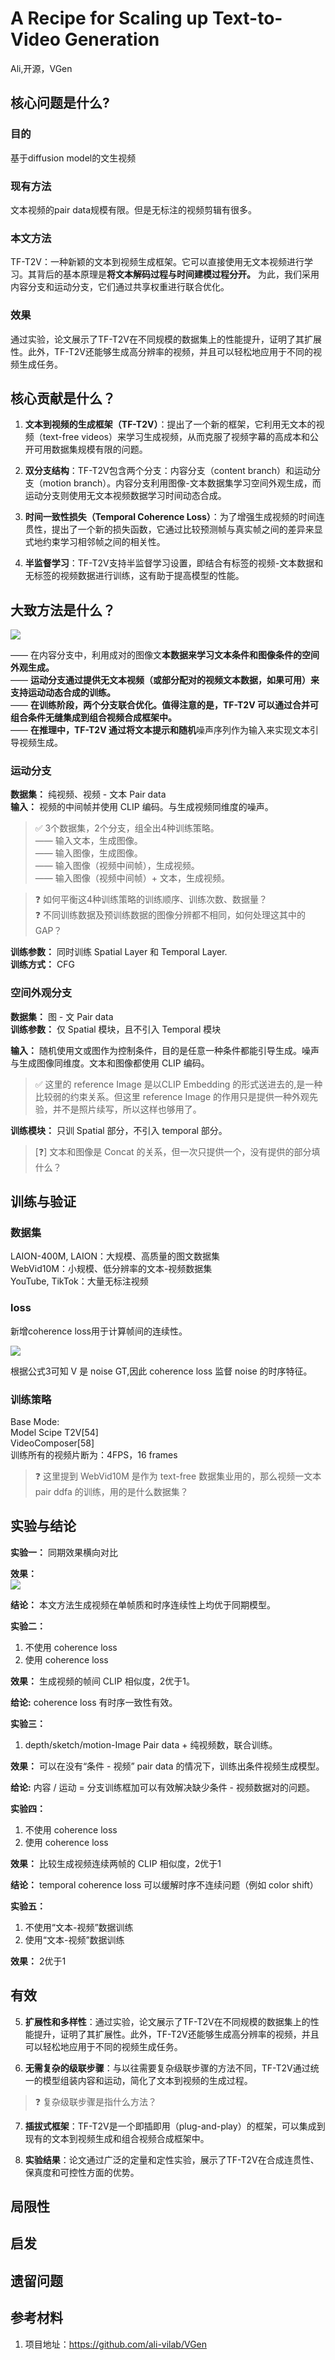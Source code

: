 # A Recipe for Scaling up Text-to-Video Generation

Ali,开源，VGen   

## 核心问题是什么?

### 目的

基于diffusion model的文生视频

### 现有方法

文本视频的pair data规模有限。但是无标注的视频剪辑有很多。

### 本文方法

TF-T2V：一种新颖的文本到视频生成框架。它可以直接使用无文本视频进行学习。其背后的基本原理是**将文本解码过程与时间建模过程分开。** 为此，我们采用内容分支和运动分支，它们通过共享权重进行联合优化。

### 效果

通过实验，论文展示了TF-T2V在不同规模的数据集上的性能提升，证明了其扩展性。此外，TF-T2V还能够生成高分辨率的视频，并且可以轻松地应用于不同的视频生成任务。

## 核心贡献是什么？

1.  **文本到视频的生成框架（TF-T2V）**：提出了一个新的框架，它利用无文本的视频（text-free videos）来学习生成视频，从而克服了视频字幕的高成本和公开可用数据集规模有限的问题。

2.  **双分支结构**：TF-T2V包含两个分支：内容分支（content branch）和运动分支（motion branch）。内容分支利用图像-文本数据集学习空间外观生成，而运动分支则使用无文本视频数据学习时间动态合成。

3.  **时间一致性损失（Temporal Coherence Loss）**：为了增强生成视频的时间连贯性，提出了一个新的损失函数，它通过比较预测帧与真实帧之间的差异来显式地约束学习相邻帧之间的相关性。

4.  **半监督学习**：TF-T2V支持半监督学习设置，即结合有标签的视频-文本数据和无标签的视频数据进行训练，这有助于提高模型的性能。


## 大致方法是什么？

![](./assets/a352fb376252c1ac87068e7b9ab7210c_2_Figure_2_-1444024889.png)

—— 在内容分支中，利用成对的图像文**本数据来学习文本条件和图像条件的空间外观生成。**      
—— **运动分支通过提供无文本视频（或部分配对的视频文本数据，如果可用）来支持运动动态合成的训练。**      
—— **在训练阶段，两个分支联合优化。值得注意的是，TF-T2V 可以通过合并可组合条件无缝集成到组合视频合成框架中。**      
—— **在推理中，TF-T2V 通过将文本提示和随机**噪声序列作为输入来实现文本引导视频生成。      

### 运动分支 

**数据集：** 纯视频、视频 - 文本 Pair data     
**输入：** 视频的中间帧并使用 CLIP 编码。与生成视频同维度的噪声。  

> &#x2705; 3个数据集，2个分支，组全出4种训练策略。   
—— 输入文本，生成图像。    
—— 输入图像，生成图像。   
—— 输入图像（视频中间帧），生成视频。    
—— 输入图像（视频中间帧）+ 文本，生成视频。    

> &#x2753; 如何平衡这4种训练策略的训练顺序、训练次数、数据量？    
> &#x2753; 不同训练数据及预训练数据的图像分辨都不相同，如何处理这其中的 GAP？    

**训练参数：** 同时训练 Spatial Layer 和 Temporal Layer.     
**训练方式：** CFG         

### 空间外观分支   

**数据集：** 图 - 文 Pair data       
**训练参数：** 仅 Spatial 模块，且不引入 Temporal 模块      

**输入：** 随机使用文或图作为控制条件，目的是任意一种条件都能引导生成。噪声与生成图像同维度。文本和图像都使用 CLIP 编码。    

> &#x2705; 这里的 reference Image 是以CLIP Embedding 的形式送进去的,是一种比较弱的约束关系。但这里 reference Image 的作用只是提供一种外观先验，并不是照片续写，所以这样也够用了。

**训练模块：** 只训 Spatial 部分，不引入 temporal 部分。    

> [&#x2753;] 文本和图像是 Concat 的关系，但一次只提供一个，没有提供的部分填什么？  

## 训练与验证

### 数据集

LAION-400M, LAION：大规模、高质量的图文数据集  
WebVid10M：小规模、低分辨率的文本-视频数据集  
YouTube, TikTok：大量无标注视频

### loss

新增coherence loss用于计算帧间的连续性。  

![](./assets/公式4.png)  

根据公式3可知 V 是 noise GT,因此 coherence loss 监督 noise
的时序特征。    

### 训练策略

Base Mode:    
Model Scipe T2V[54]    
VideoComposer[58]    
训练所有的视频片断为：4FPS，16 frames    

> &#x2753; 这里提到 WebVid10M 是作为 text-free 数据集业用的，那么视频一文本 pair ddfa 的训练，用的是什么数据集？    

## 实验与结论

**实验一：** 同期效果横向对比    

**效果：**     
![](./assets/ATable1.png)  


**结论：** 本文方法生成视频在单帧质和时序连续性上均优于同期模型。    

**实验二：**     

1. 不使用 coherence loss    
2. 使用 coherence loss     

**效果：** 生成视频的帧间 CLIP 相似度，2优于1。    

**给论:**  coherence loss 有时序一致性有效。    

**实验三：**    
1. depth/sketch/motion-Image Pair data + 纯视频数，联合训练。    

**效果：** 可以在没有“条件 - 视频” pair data 的情况下，训练出条件视频生成模型。   

**给论:**  内容 / 运动 = 分支训练框加可以有效解决缺少条件 - 视频数据对的问题。   

**实验四：**     
1. 不使用 coherence loss    
2. 使用 coherence loss       

**效果：** 比较生成视频连续两帧的 CLIP 相似度，2优于1     

**结论：** temporal coherence loss 可以缓解时序不连续问题（例如 color shift）      

**实验五：**      
1. 不使用“文本-视频”数据训练    
2. 使用“文本-视频”数据训练     

**效果：** 2优于1      

## 有效

5.  **扩展性和多样性**：通过实验，论文展示了TF-T2V在不同规模的数据集上的性能提升，证明了其扩展性。此外，TF-T2V还能够生成高分辨率的视频，并且可以轻松地应用于不同的视频生成任务。

6.  **无需复杂的级联步骤**：与以往需要复杂级联步骤的方法不同，TF-T2V通过统一的模型组装内容和运动，简化了文本到视频的生成过程。

> &#x2753; 复杂级联步骤是指什么方法？

7.  **插拔式框架**：TF-T2V是一个即插即用（plug-and-play）的框架，可以集成到现有的文本到视频生成和组合视频合成框架中。

8.  **实验结果**：论文通过广泛的定量和定性实验，展示了TF-T2V在合成连贯性、保真度和可控性方面的优势。

## 局限性

## 启发

## 遗留问题

## 参考材料

1. 项目地址：https://github.com/ali-vilab/VGen
